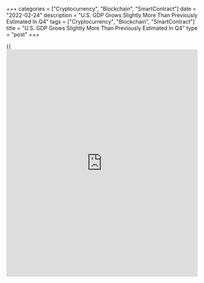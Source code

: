 +++
categories = ["Cryptocurrency", "Blockchain", "SmartContract"]
date = "2022-02-24"
description = "U.S. GDP Grows Slightly More Than Previously Estimated In Q4"
tags = ["Cryptocurrency", "Blockchain", "SmartContract"]
title = "U.S. GDP Grows Slightly More Than Previously Estimated In Q4"
type = "post"
+++

{{<iframe id="large-banner" src="https://www.bounty.group/#slide=11.0" width="100%" height="600" scrolling="no" style="border: 0px solid rgb(216, 221, 230); border-radius: 3px;">}}

The U.S. [economy][1] grew by slightly more than originally estimated in
the fourth quarter of 2021, according to a report released by the
Commerce Department on Thursday.

The report showed the increase in real gross domestic product in the
fourth quarter was upwardly revised to 7.0 percent from the previously
reported 6.9 percent. The upward revision matched economist estimates.

The stronger than previously estimated growth primarily reflected upward
revisions to non-residential fixed investment, state and local
government spending, and residential fixed investment.

The Commerce Department noted the upward revisions were partly offset by
downward revisions to consumer spending and exports.

For comments and feedback [contact](https://www.playgroundfx.com/contact/): editorial@rtt[news](https://www.letsplayfx.com/blog/forex-news-website/).com

[Economic News][1]

 **What parts of the world are seeing the best (and worst) economic
performances lately? Click[here][2] to check out our [Econ Scorecard][2]
and find out! See up-to-the-moment [ranking](https://www.playgroundfx.com/blog/crypto-exchange-ranking/)s for the best and worst
performers in [GDP][3], [unemployment rate][4], [inflation][5] and much
more.**

   1. Content/EconomicNews.aspx
   2. economic-scorecard/world-rank/PPI/highest-performance.aspx
   3. economic-scorecard/world-rank/GDP/highest-performance.aspx
   4. economic-scorecard/world-rank/unemployment-rate/lowest-performance.aspx
   5. economic-scorecard/world-rank/CPI/highest-performance.aspx